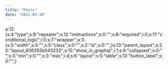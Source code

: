 ```yaml
---
title: "Posts"
date: "2021-03-30"
---
```


a:12:{s:4:"type";s:8:"repeater";s:12:"instructions";s:0:"";s:8:"required";i:0;s:17:"conditional\_logic";i:0;s:7:"wrapper";a:3:{s:5:"width";s:0:"";s:5:"class";s:0:"";s:2:"id";s:0:"";}s:13:"parent\_layout";s:20:"layout\_606355b043233";s:15:"show\_in\_graphql";i:1;s:9:"collapsed";s:0:"";s:3:"min";s:0:"";s:3:"max";i:4;s:6:"layout";s:5:"table";s:12:"button\_label";s:0:"";}
